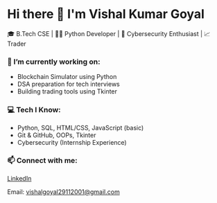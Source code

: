 # Hi there 👋 I'm Vishal Kumar Goyal

🎓 B.Tech CSE | 👨‍💻 Python Developer | 🔐 Cybersecurity Enthusiast | 📈 Trader

### 🚀 I’m currently working on:
- Blockchain Simulator using Python
- DSA preparation for tech interviews
- Building trading tools using Tkinter

### 💻 Tech I Know:
- Python, SQL, HTML/CSS, JavaScript (basic)
- Git & GitHub, OOPs, Tkinter
- Cybersecurity (Internship Experience)

### 📫 Connect with me:
[LinkedIn](https://www.linkedin.com/in/vishal-goyal-267537152/)

Email: vishalgoyal29112001@gmail.com
